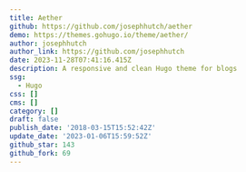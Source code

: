 ```yaml
---
title: Aether
github: https://github.com/josephhutch/aether
demo: https://themes.gohugo.io/theme/aether/
author: josephhutch
author_link: https://github.com/josephhutch
date: 2023-11-28T07:41:16.415Z
description: A responsive and clean Hugo theme for blogs
ssg:
  - Hugo
css: []
cms: []
category: []
draft: false
publish_date: '2018-03-15T15:52:42Z'
update_date: '2023-01-06T15:59:52Z'
github_star: 143
github_fork: 69
---
```

